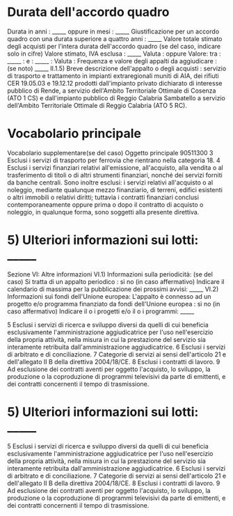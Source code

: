 # Durata dell'accordo quadro
Durata in anni : _____ oppure in mesi : _____ Giustificazione per un accordo quadro con una durata superiore a quattro anni : _____ Valore totale stimato degli acquisti per l'intera durata dell'accordo quadro (se del caso, indicare solo in cifre) Valore stimato, IVA esclusa : _____ Valuta : oppure Valore: tra : _____ : e : _____ : Valuta : Frequenza e valore degli appalti da aggiudicare : (se noto) _____ II.1.5) Breve descrizione dell'appalto o degli acquisti : servizio di trasporto e trattamento in impianti extraregionali muniti di AIA, dei rifiuti CER 19.05.03 e 19.12.12 prodotti dall'impianto privato dichiarato di interesse pubblico di Rende, a servizio dell'Ambito Territoriale Ottimale di Cosenza (ATO 1 CS) e dall'impianto pubblico di Reggio Calabria Sambatello a servizio dell'Ambito Territoriale Ottimale di Reggio Calabria (ATO 5 RC).

# Vocabolario principale
Vocabolario supplementare(se del caso) Oggetto principale 90511300  3 Esclusi i servizi di trasporto per ferrovia che rientrano nella categoria 18. 4 Esclusi i servizi finanziari relativi all'emissione, all'acquisto, alla vendita o al trasferimento di titoli o di altri strumenti finanziari, nonché dei servizi forniti da banche centrali. Sono inoltre esclusi: i servizi relativi all'acquisto o al noleggio, mediante qualunque mezzo finanziario, di terreni, edifici esistenti o altri immobili o relativi diritti; tuttavia i contratti finanziari conclusi contemporaneamente oppure prima o dopo il contratto di acquisto o noleggio, in qualunque forma, sono soggetti alla presente direttiva.

# 5) Ulteriori informazioni sui lotti: _____
Sezione VI: Altre informazioni VI.1) Informazioni sulla periodicità: (se del caso) Si tratta di un appalto periodico : sì no (in caso affermativo) Indicare il calendario di massima per la pubblicazione dei prossimi avvisi: _____ VI.2) Informazioni sui fondi dell'Unione europea: L'appalto è connesso ad un progetto e/o programma finanziato da fondi dell'Unione europea : sì no (in caso affermativo) Indicare il o i progetti e/o il o i programmi: _____  

5 Esclusi i servizi di ricerca e sviluppo diversi da quelli di cui beneficia esclusivamente l'amministrazione aggiudicatrice per l'uso nell'esercizio della propria attività, nella misura in cui la prestazione del servizio sia interamente retribuita dall'amministrazione aggiudicatrice. 6 Esclusi i servizi di arbitrato e di conciliazione. 7 Categorie di servizi ai sensi dell'articolo 21 e dell'allegato II B della direttiva 2004/18/CE. 8 Esclusi i contratti di lavoro. 9 Ad esclusione dei contratti aventi per oggetto l'acquisto, lo sviluppo, la produzione o la coproduzione di programmi televisivi da parte di emittenti, e dei contratti concernenti il tempo di trasmissione.

# 5) Ulteriori informazioni sui lotti: _____
5 Esclusi i servizi di ricerca e sviluppo diversi da quelli di cui beneficia esclusivamente l'amministrazione aggiudicatrice per l'uso nell'esercizio della propria attività, nella misura in cui la prestazione del servizio sia interamente retribuita dall'amministrazione aggiudicatrice. 6 Esclusi i servizi di arbitrato e di conciliazione. 7 Categorie di servizi ai sensi dell'articolo 21 e dell'allegato II B della direttiva 2004/18/CE. 8 Esclusi i contratti di lavoro. 9 Ad esclusione dei contratti aventi per oggetto l'acquisto, lo sviluppo, la produzione o la coproduzione di programmi televisivi da parte di emittenti, e dei contratti concernenti il tempo di trasmissione.

